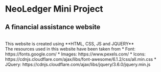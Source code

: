# NeoLedger Mini Project

## A financial assistance website
<br/>
This website is created using **HTML, CSS, JS and JQUERY** <br/>
The resources used in this website have been taken from
* Font: https://fonts.google.com/
* Images: https://www.pexels.com/
* Icons: https://cdnjs.cloudflare.com/ajax/libs/font-awesome/6.1.2/css/all.min.css
* JQuery: https://cdnjs.cloudflare.com/ajax/libs/jquery/3.6.0/jquery.min.js
